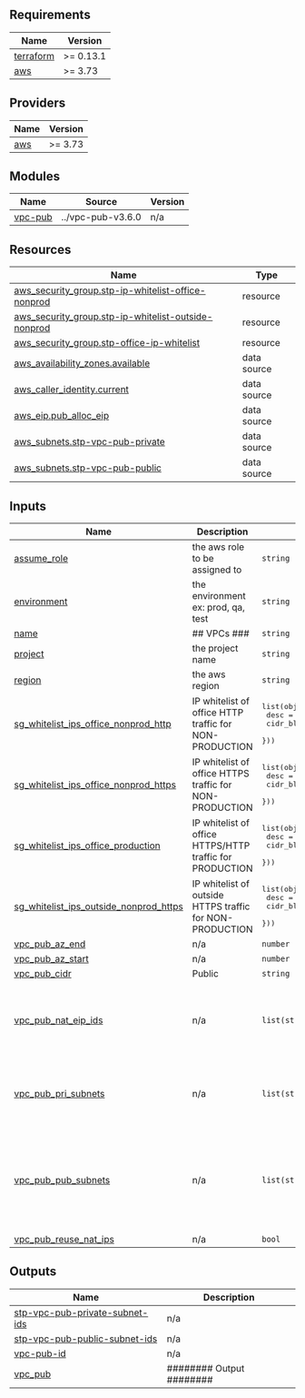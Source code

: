 <!-- BEGIN_TF_DOCS -->
## Requirements

| Name | Version |
|------|---------|
| <a name="requirement_terraform"></a> [terraform](#requirement\_terraform) | >= 0.13.1 |
| <a name="requirement_aws"></a> [aws](#requirement\_aws) | >= 3.73 |

## Providers

| Name | Version |
|------|---------|
| <a name="provider_aws"></a> [aws](#provider\_aws) | >= 3.73 |

## Modules

| Name | Source | Version |
|------|--------|---------|
| <a name="module_vpc-pub"></a> [vpc-pub](#module\_vpc-pub) | ../vpc-pub-v3.6.0 | n/a |

## Resources

| Name | Type |
|------|------|
| [aws_security_group.stp-ip-whitelist-office-nonprod](https://registry.terraform.io/providers/hashicorp/aws/latest/docs/resources/security_group) | resource |
| [aws_security_group.stp-ip-whitelist-outside-nonprod](https://registry.terraform.io/providers/hashicorp/aws/latest/docs/resources/security_group) | resource |
| [aws_security_group.stp-office-ip-whitelist](https://registry.terraform.io/providers/hashicorp/aws/latest/docs/resources/security_group) | resource |
| [aws_availability_zones.available](https://registry.terraform.io/providers/hashicorp/aws/latest/docs/data-sources/availability_zones) | data source |
| [aws_caller_identity.current](https://registry.terraform.io/providers/hashicorp/aws/latest/docs/data-sources/caller_identity) | data source |
| [aws_eip.pub_alloc_eip](https://registry.terraform.io/providers/hashicorp/aws/latest/docs/data-sources/eip) | data source |
| [aws_subnets.stp-vpc-pub-private](https://registry.terraform.io/providers/hashicorp/aws/latest/docs/data-sources/subnets) | data source |
| [aws_subnets.stp-vpc-pub-public](https://registry.terraform.io/providers/hashicorp/aws/latest/docs/data-sources/subnets) | data source |

## Inputs

| Name | Description | Type | Default | Required |
|------|-------------|------|---------|:--------:|
| <a name="input_assume_role"></a> [assume\_role](#input\_assume\_role) | the aws role to be assigned to | `string` | `""` | no |
| <a name="input_environment"></a> [environment](#input\_environment) | the environment ex: prod, qa, test | `string` | `""` | no |
| <a name="input_name"></a> [name](#input\_name) | ## VPCs ### | `string` | `"stp-vpc-pub"` | no |
| <a name="input_project"></a> [project](#input\_project) | the project name | `string` | `""` | no |
| <a name="input_region"></a> [region](#input\_region) | the aws region | `string` | `""` | no |
| <a name="input_sg_whitelist_ips_office_nonprod_http"></a> [sg\_whitelist\_ips\_office\_nonprod\_http](#input\_sg\_whitelist\_ips\_office\_nonprod\_http) | IP whitelist of office HTTP traffic for NON-PRODUCTION | <pre>list(object({<br>    desc        = string<br>    cidr_blocks = string<br>  }))</pre> | `[]` | no |
| <a name="input_sg_whitelist_ips_office_nonprod_https"></a> [sg\_whitelist\_ips\_office\_nonprod\_https](#input\_sg\_whitelist\_ips\_office\_nonprod\_https) | IP whitelist of office HTTPS traffic for NON-PRODUCTION | <pre>list(object({<br>    desc        = string<br>    cidr_blocks = string<br>  }))</pre> | `[]` | no |
| <a name="input_sg_whitelist_ips_office_production"></a> [sg\_whitelist\_ips\_office\_production](#input\_sg\_whitelist\_ips\_office\_production) | IP whitelist of office HTTPS/HTTP traffic for PRODUCTION | <pre>list(object({<br>    desc        = string<br>    cidr_blocks = string<br>  }))</pre> | `[]` | no |
| <a name="input_sg_whitelist_ips_outside_nonprod_https"></a> [sg\_whitelist\_ips\_outside\_nonprod\_https](#input\_sg\_whitelist\_ips\_outside\_nonprod\_https) | IP whitelist of outside HTTPS traffic for NON-PRODUCTION | <pre>list(object({<br>    desc        = string<br>    cidr_blocks = string<br>  }))</pre> | `[]` | no |
| <a name="input_vpc_pub_az_end"></a> [vpc\_pub\_az\_end](#input\_vpc\_pub\_az\_end) | n/a | `number` | `3` | no |
| <a name="input_vpc_pub_az_start"></a> [vpc\_pub\_az\_start](#input\_vpc\_pub\_az\_start) | n/a | `number` | `0` | no |
| <a name="input_vpc_pub_cidr"></a> [vpc\_pub\_cidr](#input\_vpc\_pub\_cidr) | Public | `string` | `"172.26.0.0/16"` | no |
| <a name="input_vpc_pub_nat_eip_ids"></a> [vpc\_pub\_nat\_eip\_ids](#input\_vpc\_pub\_nat\_eip\_ids) | n/a | `list(string)` | <pre>[<br>  "eipalloc-xxxxxxxxxxxxxxxxx",<br>  "eipalloc-xxxxxxxxxxxxxxxxx",<br>  "eipalloc-xxxxxxxxxxxxxxxxx"<br>]</pre> | no |
| <a name="input_vpc_pub_pri_subnets"></a> [vpc\_pub\_pri\_subnets](#input\_vpc\_pub\_pri\_subnets) | n/a | `list(string)` | <pre>[<br>  "172.26.16.0/23",<br>  "172.26.18.0/23",<br>  "172.26.20.0/23"<br>]</pre> | no |
| <a name="input_vpc_pub_pub_subnets"></a> [vpc\_pub\_pub\_subnets](#input\_vpc\_pub\_pub\_subnets) | n/a | `list(string)` | <pre>[<br>  "172.26.0.0/23",<br>  "172.26.2.0/23",<br>  "172.26.4.0/23",<br>  "172.26.6.0/23",<br>  "172.26.8.0/23",<br>  "172.26.10.0/23"<br>]</pre> | no |
| <a name="input_vpc_pub_reuse_nat_ips"></a> [vpc\_pub\_reuse\_nat\_ips](#input\_vpc\_pub\_reuse\_nat\_ips) | n/a | `bool` | `false` | no |

## Outputs

| Name | Description |
|------|-------------|
| <a name="output_stp-vpc-pub-private-subnet-ids"></a> [stp-vpc-pub-private-subnet-ids](#output\_stp-vpc-pub-private-subnet-ids) | n/a |
| <a name="output_stp-vpc-pub-public-subnet-ids"></a> [stp-vpc-pub-public-subnet-ids](#output\_stp-vpc-pub-public-subnet-ids) | n/a |
| <a name="output_vpc-pub-id"></a> [vpc-pub-id](#output\_vpc-pub-id) | n/a |
| <a name="output_vpc_pub"></a> [vpc\_pub](#output\_vpc\_pub) | ######## Output ######## |
<!-- END_TF_DOCS -->